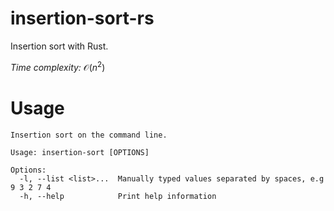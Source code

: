 # insertion-sort-rs
Insertion sort with Rust.

*Time complexity:*  $\mathcal{O}(n^2)$

# Usage
```
Insertion sort on the command line.

Usage: insertion-sort [OPTIONS]

Options:
  -l, --list <list>...  Manually typed values separated by spaces, e.g 9 3 2 7 4 
  -h, --help            Print help information
```
